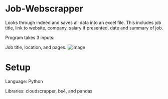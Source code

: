 # Job-Webscrapper
Looks through indeed and saves all data into an excel file. This includes job title, link to website, company, salary if presented, date and summary of job. 

Program takes 3 inputs: 

Job title, location, and pages. 
![image](https://user-images.githubusercontent.com/103018029/211155735-b94cd365-f87d-4a54-afab-356d68067373.png)

# Setup 
Language: Python 

Libraries: cloudscrapper, bs4, and pandas 
